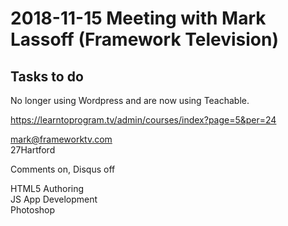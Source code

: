 # 2018-11-15 Meeting with Mark Lassoff (Framework Television)

## Tasks to do

No longer using Wordpress and are now using Teachable.

https://learntoprogram.tv/admin/courses/index?page=5&per=24

mark@frameworktv.com  
27Hartford

Comments on, Disqus off

HTML5 Authoring  
JS App Development  
Photoshop  